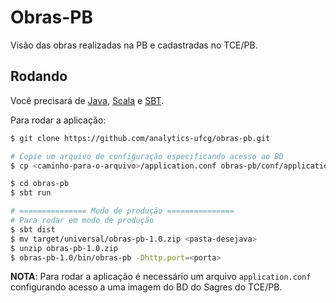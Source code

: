 # Obras-PB  

Visão das obras realizadas na PB e cadastradas no TCE/PB.

## Rodando

Você precisará de [Java](https://www.java.com), [Scala](https://www.scala-lang.org/) e [SBT](http://www.scala-sbt.org/). 

Para rodar a aplicação:

```bash
$ git clone https://github.com/analytics-ufcg/obras-pb.git

# Copie um arquivo de configuração especificando acesso ao BD
$ cp <caminho-para-o-arquivo>/application.conf obras-pb/conf/application.conf

$ cd obras-pb
$ sbt run

# =============== Modo de produção ===============
# Para rodar em modo de produção
$ sbt dist
$ mv target/universal/obras-pb-1.0.zip <pasta-desejava>
$ unzip obras-pb-1.0.zip
$ obras-pb-1.0/bin/obras-pb -Dhttp.port=<porta>
```

**NOTA**: Para rodar a aplicação é necessário um arquivo `application.conf` configurando acesso a uma imagem do BD do Sagres do TCE/PB. 
